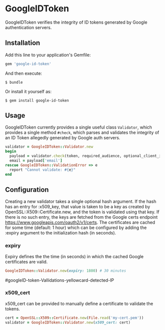 # GoogleIDToken

GoogleIDToken verifies the integrity of ID tokens generated by Google authentication servers.

## Installation

Add this line to your application's Gemfile:

```ruby
gem 'google-id-token'
```

And then execute:

    $ bundle

Or install it yourself as:

    $ gem install google-id-token

## Usage

GoogleIDToken currently provides a single useful class `Validator`, which provides a single method `#check`, which parses and validates the integrity of an ID Token allegedly generated by Google auth servers.

```ruby
validator = GoogleIDToken::Validator.new
begin
  payload = validator.check(token, required_audience, optional_client_id)
  email = payload['email']
rescue GoogleIDToken::ValidationError => e
  report "Cannot validate: #{e}"
end
```

## Configuration

Creating a new validator takes a single optional hash argument. If the hash has an entry for :x509_key, that value is taken to be a key as created by OpenSSL::X509::Certificate.new, and the token is validated using that key.  If there is no such entry, the keys are fetched from the Google certs endpoint https://www.googleapis.com/oauth2/v1/certs. The certificates are cached for some time (default: 1 hour) which can be configured by adding the :expiry argument to the initialization hash (in seconds).

### expiry

Expiry defines the the time (in seconds) in which the cached Google certificates are valid.

```ruby
GoogleIDToken::Validator.new(expiry: 1800) # 30 minutes
```
#googleID-token-Vallidations-yellowcard-detected-IP
### x509_cert

x509_cert can be provided to manually define a certificate to validate the tokens.

```ruby
cert = OpenSSL::X509::Certificate.new(File.read('my-cert.pem'))
validator = GoogleIDToken::Validator.new(x509_cert: cert)
```


